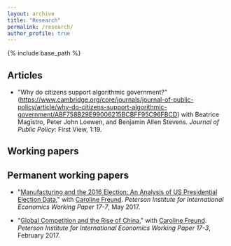 ```yaml
---
layout: archive
title: "Research"
permalink: /research/
author_profile: true
---
```


{% include base_path %}


Articles
-----

* "Why do citizens support algorithmic government?"(https://www.cambridge.org/core/journals/journal-of-public-policy/article/why-do-citizens-support-algorithmic-government/ABF758B29E99006215BCBFF95C96FBCD) with Beatrice Magistro, Peter John Loewen, and Benjamin Allen Stevens. *Journal of Public Policy:* First View, 1:19.

Working papers
-----

Permanent working papers
-----

* "[Manufacturing and the 2016 Election: An Analysis of US Presidential Election Data](https://www.piie.com/publications/working-papers/manufacturing-and-2016-election)," with [Caroline Freund](https://gps.ucsd.edu/faculty-directory/caroline-freund.html). *Peterson Institute for International Economics Working Paper 17-7*, May 2017.

* "[Global Competition and the Rise of China](https://www.piie.com/publications/working-papers/global-competition-and-rise-china)," with [Caroline Freund](https://gps.ucsd.edu/faculty-directory/caroline-freund.html). *Peterson Institute for International Economics Working Paper 17-3*, February 2017.